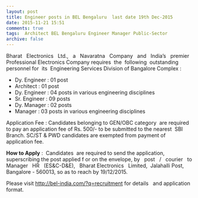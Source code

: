```yaml
---
layout: post
title: Engineer posts in BEL Bengaluru  last date 19th Dec-2015   
date: 2015-11-21 15:51
comments: true
tags:  Architect BEL Bengaluru Engineer Manager Public-Sector 
archive: false
---
```

Bharat   Electronics   Ltd.,   a   Navaratna   Company   and   India’s   premier   Professional Electronics Company requires  the  following  outstanding  personnel for  its  Engineering Services Division of Bangalore Complex :

- Dy. Engineer : 01 post
- Architect : 01 post
- Dy. Engineer : 04 posts in various engineering disciplines
- Sr. Engineer : 09 posts
- Dy. Manager : 02 posts
- Manager : 03 posts in various engineering disciplines 

Application Fee : Candidates belonging to GEN/OBC category  are required to pay an application fee of Rs. 500/- to be submitted to the nearest  SBI  Branch. SC/ST & PWD candidates are exempted from payment of application fee. 

**How to Apply** :  Candidates  are required to send the application, superscribing the post applied f or on the envelope, by   post   /   courier   to Manager   HR   (ES&C-D&E),   Bharat Electronics   Limited,  Jalahalli Post, Bangalore - 560013, so as to reach by 19/12/2015.

Please visit <http://bel-india.com/?q=recruitment> for details   and application format.
